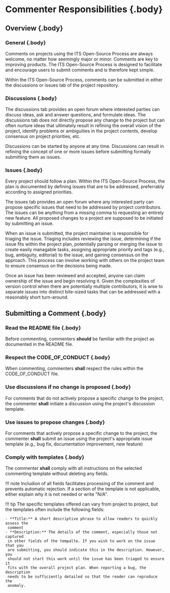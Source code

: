 <!-- markdownlint-enable require-heading-body -->
<style>
  body { counter-set: section 3; }
</style>

# Commenter Responsibilities {.body}

## Overview {.body}

### General {.body}

Comments on projects using the ITS Open-Source Process are always welcome, no
matter how seemingly major or minor. Comments are key to improving products. The
ITS Open-Source Process is designed to facilitate and encourage users to submit
comments and is therefore kept simple.

Within the ITS Open-Source Process, comments can be submitted in either the
discussions or issues tab of the project repository.

### Discussions {.body}

The discussions tab provides an open forum where interested parties can discuss
ideas, ask and answer questions, and formulate ideas. The discussions tab does
not directly propose any change to the project but can often nurture ideas that
ultimately result in refining the overall vision of the project, identify
problems or ambiguities in the project contents, develop consensus on project
priorities, etc.  

Discussions can be started by anyone at any time. Discussions can result in
refining the concept of one or more issues before submitting formally submitting
them as issues.

### Issues {.body}

Every project should follow a plan. Within the ITS Open-Source Process, the plan
is documented by defining issues that are to be addressed, preferrably according
to assigned priorities.

The issues tab provides an open forum where any interested party can propose
specific issues that need to be addressed by project contributors.  The issues
can be anything from a missing comma to requesting an entirely new feature. All
proposed changes to a project are supposed to be initiated by submitting an
issue.

When an issue is submitted, the project maintainer is responsible for triaging
the issue. Triaging includes reviewing the issue, determining if the issue fits
within the project plan, potentially parsing or merging the issue to create
easily managable tasks, assigning appropriate priority and tags (e.g., bug,
ambiguity, editorial) to the issue, and gaining consensus on the approach. This
process can involve working with others on the project team to ensure consensus
on the decisions being made.

Once an issue has been reviewed and accepted, anyone can claim ownership of the
issue and begin resolving it. Given the complexities of version control when
there are potentially multiple contributors, it is wise to separate issues into
distinct bite-sized tasks that can be addressed with a reasonably short
turn-around.

## Submitting a Comment {.body}

### Read the README file {.body}

Before commenting, commenters **should** be familiar with the project as
documented in the README file.

### Respect the CODE_OF_CONDUCT {.body}

When commenting, commenters **shall** respect the rules within the
CODE_OF_CONDUCT file.</p>

### Use discussions if no change is proposed {.body}

For comments that do not actively propose a specific change to the project, the
commenter **shall** initiate a discussion using the project's discussion
template.

### Use issues to propose changes {.body}

For comments that actively propose a specific change to the project, the
commenter **shall** submit an issue using the project's appropriate issue
template (e.g., bug fix, documentation improvement, new feature)

### Comply with templates {.body}

The commenter **shall** comply with all instructions on the selected commenting
template without deleting any fields.

!!! note
    Includion of all fields facilitates processing of the comment and prevents
    automatic rejection. If a section of the template is not applicable, either
    explain why it is not needed or write "N/A".

!!! tip
    The specific templates offered can vary from project to project, but the
    templates often include the following fields:

    - **Title:** A short descriptive phrase to allow readers to quickly assess the
     comment
    - **Description:** The details of the comment, especially those not captured
     in other fields of the tempalte. If you wish to work on the issue that you 
     are submitting, you should indicate this in the description. However, you 
     should not start this work until the issue has been triaged to ensure it 
     fits with the overall project plan. When reporting a bug, the description 
     needs to be sufficiently detailed so that the reader can reproduce the 
     anomaly.
